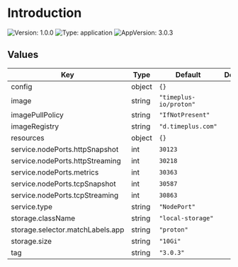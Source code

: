# Introduction

![Version: 1.0.0](https://img.shields.io/badge/Version-1.0.0-informational?style=flat-square) ![Type: application](https://img.shields.io/badge/Type-application-informational?style=flat-square) ![AppVersion: 3.0.3](https://img.shields.io/badge/AppVersion-3.0.3-informational?style=flat-square)

## Values

| Key                              | Type   | Default                | Description |
| -------------------------------- | ------ | ---------------------- | ----------- |
| config                           | object | `{}`                   |             |
| image                            | string | `"timeplus-io/proton"` |             |
| imagePullPolicy                  | string | `"IfNotPresent"`       |             |
| imageRegistry                    | string | `"d.timeplus.com"`     |             |
| resources                        | object | `{}`                   |             |
| service.nodePorts.httpSnapshot   | int    | `30123`                |             |
| service.nodePorts.httpStreaming  | int    | `30218`                |             |
| service.nodePorts.metrics        | int    | `30363`                |             |
| service.nodePorts.tcpSnapshot    | int    | `30587`                |             |
| service.nodePorts.tcpStreaming   | int    | `30863`                |             |
| service.type                     | string | `"NodePort"`           |             |
| storage.className                | string | `"local-storage"`      |             |
| storage.selector.matchLabels.app | string | `"proton"`             |             |
| storage.size                     | string | `"10Gi"`               |             |
| tag                              | string | `"3.0.3"`              |             |
